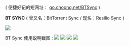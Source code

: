( 便捷好记的短网址： [go.choong.net/BTSync](http://go.choong.net/BTSync) )

**BT SYNC** ( 曾又名：BitTorrent Sync  / 现名：Resilio Sync ) 

<img src="https://img.iplaysoft.com/wp-content/uploads/2013/btsync/btsync.png?raw=true"/>

BT Sync 使用说明截图 :
<img src="https://taoste.github.io/Hello-World/Technical%20File(PDF)/ProgramThink/BTSync/1.4.111/BT%20sync%20使用说明截图/1.jpg?raw=true"/>
<img src="https://taoste.github.io/Hello-World/Technical%20File(PDF)/ProgramThink/BTSync/1.4.111/BT%20sync%20使用说明截图/2.jpg?raw=true"/>
<img src="https://taoste.github.io/Hello-World/Technical%20File(PDF)/ProgramThink/BTSync/1.4.111/BT%20sync%20使用说明截图/3.png?raw=true"/>
<img src="https://taoste.github.io/Hello-World/Technical%20File(PDF)/ProgramThink/BTSync/1.4.111/BT%20sync%20使用说明截图/4.jpg?raw=true"/>
